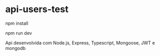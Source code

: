 # api-users-test
npm install

npm run dev

Api desenvolvida com Node.js, Express, Typescript, Mongoose, JWT e mongodb
